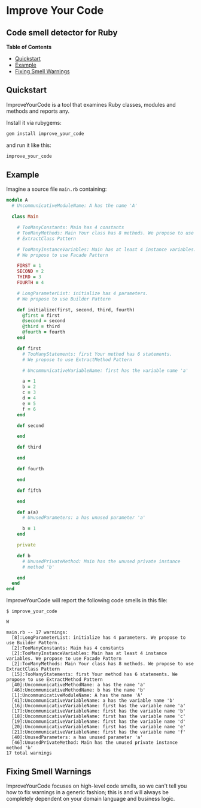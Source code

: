 # Improve Your Code

## Code smell detector for Ruby

**Table of Contents**

- [Quickstart](#quickstart)
- [Example](#example)
- [Fixing Smell Warnings](#fixing-smell-warnings)

## Quickstart

ImproveYourCode is a tool that examines Ruby classes, modules and methods and reports any.

Install it via rubygems:

```Bash
gem install improve_your_code
```

and run it like this:

```Bash
improve_your_code
```

## Example

Imagine a source file `main.rb` containing:

```Ruby
module A
  # UncommunicativeModuleName: A has the name 'A'

  class Main

    # TooManyConstants: Main has 4 constants
    # TooManyMethods: Main Your class has 8 methods. We propose to use 
    # ExtractClass Pattern

    # TooManyInstanceVariables: Main has at least 4 instance variables.
    # We propose to use Facade Pattern

    FIRST = 1
    SECOND = 2
    THIRD = 3
    FOURTH = 4

    # LongParameterList: initialize has 4 parameters.
    # We propose to use Builder Pattern

    def initialize(first, second, third, fourth)
      @first = first
      @second = second
      @third = third
      @fourth = fourth
    end

    def first
      # TooManyStatements: first Your method has 6 statements.
      # We propose to use ExtractMethod Pattern

      # UncommunicativeVariableName: first has the variable name 'a'

      a = 1
      b = 2
      c = 3
      d = 4
      e = 5
      f = 6
    end

    def second

    end

    def third

    end

    def fourth

    end

    def fifth

    end

    def a(a)
      # UnusedParameters: a has unused parameter 'a'

      b = 1
    end

    private

    def b
      # UnusedPrivateMethod: Main has the unused private instance
      # method 'b'

    end
  end
end
```

ImproveYourCode will report the following code smells in this file:

```
$ improve_your_code

W

main.rb -- 17 warnings:
  [8]:LongParameterList: initialize has 4 parameters. We propose to use Builder Pattern.
  [2]:TooManyConstants: Main has 4 constants
  [2]:TooManyInstanceVariables: Main has at least 4 instance variables. We propose to use Facade Pattern
  [2]:TooManyMethods: Main Your class has 8 methods. We propose to use ExtractClass Pattern
  [15]:TooManyStatements: first Your method has 6 statements. We propose to use ExtractMethod Pattern
  [40]:UncommunicativeMethodName: a has the name 'a'
  [46]:UncommunicativeMethodName: b has the name 'b'
  [1]:UncommunicativeModuleName: A has the name 'A'
  [41]:UncommunicativeVariableName: a has the variable name 'b'
  [16]:UncommunicativeVariableName: first has the variable name 'a'
  [17]:UncommunicativeVariableName: first has the variable name 'b'
  [18]:UncommunicativeVariableName: first has the variable name 'c'
  [19]:UncommunicativeVariableName: first has the variable name 'd'
  [20]:UncommunicativeVariableName: first has the variable name 'e'
  [21]:UncommunicativeVariableName: first has the variable name 'f'
  [40]:UnusedParameters: a has unused parameter 'a'
  [46]:UnusedPrivateMethod: Main has the unused private instance method 'b'
17 total warnings

```

## Fixing Smell Warnings

ImproveYourCode focuses on high-level code smells, so we can't tell you how to fix warnings in
a generic fashion; this is and will always be completely dependent on your domain
language and business logic.
